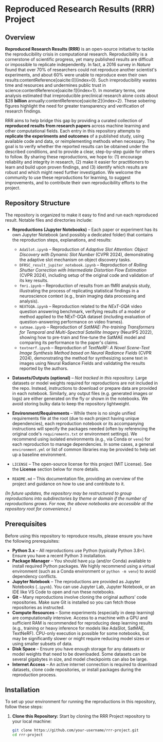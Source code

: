 # Reproduced Research Results (RRR) Project

## Overview

**Reproduced Research Results (RRR)** is an open-source initiative to tackle the reproducibility crisis in computational research. Reproducibility is a cornerstone of scientific progress, yet many published results are difficult or impossible to replicate independently. In fact, a 2016 survey in *Nature* found that over 70% of researchers could not reproduce another scientist's experiments, and about 60% were unable to reproduce even their own results:contentReference[oaicite:0]{index=0}. Such irreproducibility wastes time and resources and undermines public trust in science:contentReference[oaicite:1]{index=1}. In monetary terms, one analysis estimated that irreproducible preclinical research alone costs about $28 **billion** annually:contentReference[oaicite:2]{index=2}. These sobering figures highlight the need for greater transparency and verification of research findings.

RRR aims to help bridge this gap by providing a curated collection of **reproduced results from research papers** across machine learning and other computational fields. Each entry in this repository attempts to **replicate the experiments and outcomes** of a published study, using available code and data, or reimplementing methods when necessary. The goal is to verify whether the reported results can be obtained under the described conditions, and to provide a clear, step-by-step guide for others to follow. By sharing these reproductions, we hope to: (1) encourage reliability and integrity in research, (2) make it easier for practitioners to learn and build upon proven findings, and (3) identify which results are robust and which might need further investigation. We welcome the community to use these reproductions for learning, to suggest improvements, and to contribute their own reproducibility efforts to the project.

## Repository Structure

The repository is organized to make it easy to find and run each reproduced result. Notable files and directories include:

- **Reproductions (Jupyter Notebooks)** – Each paper or experiment has its own Jupyter Notebook (and possibly a dedicated folder) that contains the reproduction steps, explanations, and results:
  - `AdaSlot.ipynb` – Reproduction of *Adaptive Slot Attention: Object Discovery with Dynamic Slot Number* (CVPR 2024), demonstrating the adaptive slot mechanism on object discovery tasks.
  - `DFRSC_result_jupiter_notebook.ipynb` – Reproduction of *Rolling Shutter Correction with Intermediate Distortion Flow Estimation* (CVPR 2024), including setup of the original code and validation of its key results.
  - `fmri.ipynb` – Reproduction of results from an fMRI analysis study, illustrating the process of replicating statistical findings in a neuroscience context (e.g., brain imaging data processing and analysis).
  - `NEXTGQA.ipynb` – Reproduction related to the *NExT-GQA* video question answering benchmark, verifying results of a model or method applied to the NExT-GQA dataset (including evaluation of question-answering performance on video frames).
  - `satmae.ipynb` – Reproduction of *SatMAE: Pre-training Transformers for Temporal and Multi-Spectral Satellite Imagery* (NeurIPS 2022), showing how to pre-train and fine-tune the SatMAE model and comparing its performance to the paper's claims.
  - `textnerf.ipynb` – Reproduction of *TextNeRF: A Novel Scene-Text Image Synthesis Method based on Neural Radiance Fields* (CVPR 2024), demonstrating the method for synthesizing scene text in images using Neural Radiance Fields and validating the results reported by the authors.

- **Datasets/Outputs (optional)** – *Not tracked in this repository.* Large datasets or model weights required for reproductions are not included in the repo. Instead, instructions to download or prepare data are provided in each notebook. Similarly, any output files (e.g. generated images or logs) are either generated on the fly or shown in the notebooks. We avoid storing bulky data to keep the repository lightweight.

- **Environment/Requirements** – While there is no single unified requirements file at the root (due to each project having unique dependencies), each reproduction notebook or its accompanying instructions will specify the packages needed (often by referencing the original code's `requirements.txt` or environment settings). We recommend using isolated environments (e.g., via Conda or `venv`) for each reproduction to manage dependencies. In some cases, a general `environment.yml` or list of common libraries may be provided to help set up a baseline environment.

- `LICENSE` – The open-source license for this project (MIT License). See the **License** section below for more details.

- `README.md` – This documentation file, providing an overview of the project and guidance on how to use and contribute to it.

*(In future updates, the repository may be restructured to group reproductions into subdirectories by theme or domain if the number of reproductions grows. For now, the above notebooks are accessible at the repository root for convenience.)*

## Prerequisites

Before using this repository to reproduce results, please ensure you have the following prerequisites:

- **Python 3.x** – All reproductions use Python (typically Python 3.8+). Ensure you have a recent Python 3 installation.
- **Package Manager** – You should have `pip` (and/or Conda) available to install required Python packages. We highly recommend using a virtual environment (such as a Conda environment or `python -m venv`) to avoid dependency conflicts.
- **Jupyter Notebook** – The reproductions are provided as Jupyter Notebooks (`.ipynb`). You can use Jupyter Lab, Jupyter Notebook, or an IDE like VS Code to open and run these notebooks.
- **Git** – Many reproductions involve cloning the original authors’ code repositories. Make sure Git is installed so you can fetch those repositories as instructed.
- **Compute Resources** – Some experiments (especially in deep learning) are computationally intensive. Access to a machine with a GPU and sufficient RAM is recommended for reproducing deep learning results (e.g., training or heavy inference for models like AdaSlot, SatMAE, TextNeRF). CPU-only execution is possible for some notebooks, but may be significantly slower or might require reducing model sizes or using smaller subsets of data.
- **Disk Space** – Ensure you have enough storage for any datasets or model weights that need to be downloaded. Some datasets can be several gigabytes in size, and model checkpoints can also be large.
- **Internet Access** – An active internet connection is required to download datasets, clone code repositories, or install packages during the reproduction process.

## Installation

To set up your environment for running the reproductions in this repository, follow these steps:

1. **Clone this Repository:** Start by cloning the RRR Project repository to your local machine:
   ```bash
   git clone https://github.com/your-username/rrr-project.git
   cd rrr-project
